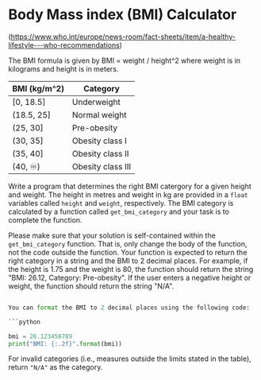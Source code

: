 # Body Mass index (BMI) Calculator

(https://www.who.int/europe/news-room/fact-sheets/item/a-healthy-lifestyle---who-recommendations)


The BMI formula is given by
BMI = weight / height^2
where weight is in kilograms and height is in meters.

| BMI (kg/m^2) | Category |
| ------------ | -------- |
| \[0, 18.5]   | Underweight |
| (18.5, 25]   | Normal weight |
| (25, 30]     | Pre-obesity |
| (30, 35]     | Obesity class I |
| (35, 40]     | Obesity class II |
| (40, ♾️)     | Obesity class III |

Write a program that determines the right BMI catergory for a given height and weight. The height in metres and weight in kg are provided in a `float` variables called `height` and `weight`, respectively. The BMI category is calculated by a function called `get_bmi_category` and your task is to complete the function.

Please make sure that your solution is self-contained within the `get_bmi_category` function. That is, only change the body of the function, not the code outside the function. Your function is expected to return the right category in a string and the BMI to 2 decimal places. For example, if the height is 1.75 and the weight is 80, the function should return the string "BMI: 26.12, Category: Pre-obesity". If the user enters a negative height or weight, the function should return the string "N/A".

```python

You can format the BMI to 2 decimal places using the following code:

```python

bmi = 26.123456789
print("BMI: {:.2f}".format(bmi))

```

 
For invalid categories (i.e., measures outside the limits stated in the table), return `"N/A"` as the category.
